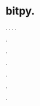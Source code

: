 # bitpy.
.
.
.
.












.






















































.
























.



























.

















































































.


































.
